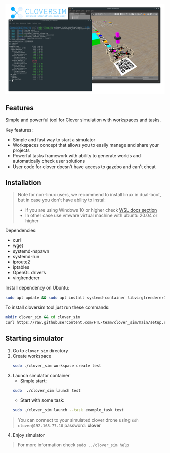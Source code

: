![Cloversim banner](./banner.png)

## Features
Simple and powerful tool for Clover simulation with workspaces and tasks.

Key features:

- Simple and fast way to start a simulator
- Workspaces concept that allows you to easily manage and share your projects
- Powerful tasks framework with ability to generate worlds and automatically check user solutions
- User code for clover doesn't have access to gazebo and can't cheat

## Installation
> Note for non-linux users, we recommend to install linux in dual-boot, but in case you don't have ability to instal: 
> * If you are using Windows 10 or higher check [WSL docs section](/wsl.md)
> * In other case use vmware virtual machine with ubuntu 20.04 or higher


Dependencies:
- curl
- wget
- systemd-nspawn
- systemd-run
- iproute2
- iptables
- OpenGL drivers
- virglrenderer

Install dependency on Ubuntu:
```bash
sudo apt update && sudo apt install systemd-container libvirglrenderer1 iptables mesa-utils socat wget unzip libegl1-mesa
```

To install cloversim tool just run these commands:
```bash
mkdir clover_sim && cd clover_sim
curl https://raw.githubusercontent.com/FTL-team/clover_sim/main/setup.sh | bash
```

## Starting simulator

1. Go to `clover_sim` directory
2. Create workspace
    ```bash
    sudo ./clover_sim workspace create test
    ```
3. Launch simulator container
    - Simple start:
    ```bash
    sudo  ./clover_sim launch test
    ```
    - Start with some task:
    ```bash
    sudo ./clover_sim launch --task example_task test
    ```
    
> You can connect to your simulated clover drone using `ssh clover@192.168.77.10` password: **clover**

4. Enjoy simulator



> For more information check `sudo ../clover_sim help`